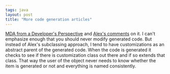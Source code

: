```yaml
---
tags: java
layout: post
title: "More code generation articles"
---
```




<a href="http://www2.theserverside.com/resources/article.jsp?l=MDA">MDA from a Developer's Perspective</a> and <a href="http://www.zanthan.com/itymbi/archives/000884.html#000884">Alex's comments</a> on it. I can't emphasize enough that you should never modify generated code. But instead of Alex's subclassing approach, I tend to have customizations as an abstract parent of the generated code. When the code is generated it checks to see if there is customization class out there and if so extends that class. That way the user of the object never needs to know whether the item is generated or not and everything is named consistently.


